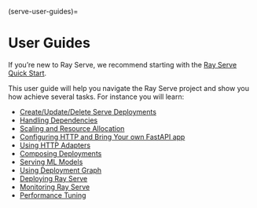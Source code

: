 (serve-user-guides)=
# User Guides

If you’re new to Ray Serve, we recommend starting with the [Ray Serve Quick Start](getting_started).

This user guide will help you navigate the Ray Serve project and show you how achieve several tasks.  For instance
you will learn:
- [Create/Update/Delete Serve Deployments](managing-deployments)
- [Handling Dependencies](handling-dependencies)
- [Scaling and Resource Allocation](scaling-and-resource-allocation)
- [Configuring HTTP and Bring Your own FastAPI app](http-guide)
- [Using HTTP Adapters](http-adapters)
- [Composing Deployments](handle-guide)
- [Serving ML Models](ml-models)
- [Using Deployment Graph](deployment-graph)
- [Deploying Ray Serve](deploying-serve)
- [Monitoring Ray Serve](monitoring)
- [Performance Tuning](performance)
